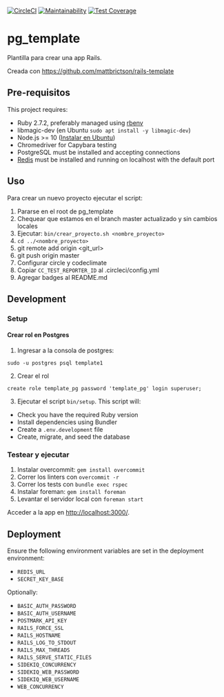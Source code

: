 [![CircleCI](https://circleci.com/gh/programandoarg/pg_template.svg?style=shield&circle-token=742874aa9019950a5755d89184e6eabe0e6d1855)](https://circleci.com/gh/programandoarg/pg_template)
[![Maintainability](https://api.codeclimate.com/v1/badges/c5410ac4a17c846a121e/maintainability)](https://codeclimate.com/repos/5fadf053541ba101b500a47b/maintainability)
[![Test Coverage](https://api.codeclimate.com/v1/badges/c5410ac4a17c846a121e/test_coverage)](https://codeclimate.com/repos/5fadf053541ba101b500a47b/test_coverage)

# pg_template

Plantilla para crear una app Rails.

Creada con https://github.com/mattbrictson/rails-template

## Pre-requisitos

This project requires:

* Ruby 2.7.2, preferably managed using [rbenv][]
* libmagic-dev (en Ubuntu `sudo apt install -y libmagic-dev`)
* Node.js >= 10 ([Instalar en Ubuntu](https://github.com/nodesource/distributions/blob/master/README.md#debinstall))
* Chromedriver for Capybara testing
* PostgreSQL must be installed and accepting connections
* [Redis][] must be installed and running on localhost with the default port

## Uso

Para crear un nuevo proyecto ejecutar el script:

1. Pararse en el root de pg_template
2. Chequear que estamos en el branch master actualizado y sin cambios locales
3. Ejecutar: `bin/crear_proyecto.sh <nombre_proyecto>`
4. `cd ../<nombre_proyecto>`
5. git remote add origin <git_url>
6. git push origin master
7. Configurar circle y codeclimate
8. Copiar `CC_TEST_REPORTER_ID` al .circleci/config.yml
9. Agregar badges al README.md

## Development

### Setup

#### Crear rol en Postgres

1. Ingresar a la consola de postgres:
```
sudo -u postgres psql template1
```
2. Crear el rol
```
create role template_pg password 'template_pg' login superuser;
```

3. Ejecutar el script `bin/setup`. This script will:

* Check you have the required Ruby version
* Install dependencies using Bundler
* Create a `.env.development` file
* Create, migrate, and seed the database

### Testear y ejecutar

1. Instalar overcommit: `gem install overcommit`
2. Correr los linters con `overcommit -r`
3. Correr los tests con `bundle exec rspec`
4. Instalar foreman: `gem install foreman`
5. Levantar el servidor local con `foreman start`

Acceder a la app en <http://localhost:3000/>.

## Deployment

Ensure the following environment variables are set in the deployment environment:

* `REDIS_URL`
* `SECRET_KEY_BASE`

Optionally:

* `BASIC_AUTH_PASSWORD`
* `BASIC_AUTH_USERNAME`
* `POSTMARK_API_KEY`
* `RAILS_FORCE_SSL`
* `RAILS_HOSTNAME`
* `RAILS_LOG_TO_STDOUT`
* `RAILS_MAX_THREADS`
* `RAILS_SERVE_STATIC_FILES`
* `SIDEKIQ_CONCURRENCY`
* `SIDEKIQ_WEB_PASSWORD`
* `SIDEKIQ_WEB_USERNAME`
* `WEB_CONCURRENCY`

[rbenv]:https://github.com/sstephenson/rbenv
[redis]:http://redis.io
[Homebrew]:http://brew.sh
